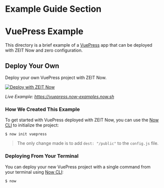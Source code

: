 # Example Guide Section

# VuePress Example

This directory is a brief example of a [VuePress](https://vuepress.vuejs.org/) app that can be deployed with ZEIT Now and zero configuration.

## Deploy Your Own

Deploy your own VuePress project with ZEIT Now.

[![Deploy with ZEIT Now](https://zeit.co/button)](https://zeit.co/new/project?template=https://github.com/zeit/now/tree/master/examples/vuepress)

_Live Example: https://vuepress.now-examples.now.sh_

### How We Created This Example

To get started with VuePress deployed with ZEIT Now, you can use the [Now CLI](https://zeit.co/download) to initialize the project:

```shell
$ now init vuepress
```

> The only change made is to add `dest: "/public"` to the `config.js` file.

### Deploying From Your Terminal

You can deploy your new VuePress project with a single command from your terminal using [Now CLI](https://zeit.co/download):

```shell
$ now
```
